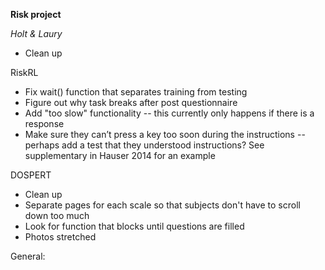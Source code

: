 **Risk project**

*Holt & Laury*
* Clean up

RiskRL
* Fix wait() function that separates training from testing 
* Figure out why task breaks after post questionnaire
* Add "too slow" functionality -- this currently only happens if there is a response  
* Make sure they can’t press a key too soon during the 
instructions -- perhaps add a test that they understood instructions? See supplementary in Hauser 2014 for an example 

DOSPERT 
* Clean up
* Separate pages for each scale so that subjects don't have to scroll down too much
* Look for function that blocks until questions are filled 
* Photos stretched 

General: 
 

